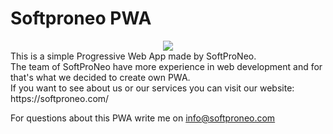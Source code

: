 # Softproneo PWA
<center><img src="https://softproneo.com/wp-content/uploads/2019/10/logoz.png"></center>
This is a simple Progressive Web App made by SoftProNeo.</br>
The team of SoftProNeo have more experience in web development and for that's what we decided to create own PWA.</br>
If you want to see about us or our services you can visit our website:
https://softproneo.com/

For questions about this PWA write me on info@softproneo.com
